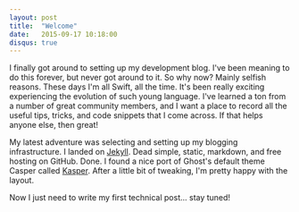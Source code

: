 ```yaml
---
layout: post
title:  "Welcome"
date:   2015-09-17 10:18:00
disqus: true
---
```


I finally got around to setting up my development blog.  I've been meaning to do this forever, but never got around to it. So why now?  Mainly selfish reasons. These days I'm all Swift, all the time. It's been really exciting experiencing the evolution of such young language. I've learned a ton from a number of great community members, and I want a place to record all the useful tips, tricks, and code snippets that I come across. If that helps anyone else, then great!

My latest adventure was selecting and setting up my blogging infrastructure. I landed on [Jekyll][jeykll]. Dead simple, static, markdown, and free hosting on GitHub. Done. I found a nice port of Ghost's default theme Casper called [Kasper][kasper].  After a little bit of tweaking, I'm pretty happy with the layout.  

Now I just need to write my first technical post... stay tuned!

[jeykll]: http://jekyllrb.com
[kasper]: https://github.com/rosario/kasper